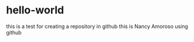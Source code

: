 # hello-world
this is a test for creating a repository in github
this is Nancy Amoroso using github
